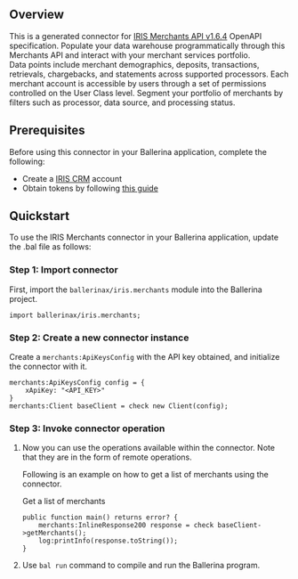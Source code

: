 ## Overview
This is a generated connector for [IRIS Merchants API v1.6.4](https://www.iriscrm.com/api) OpenAPI specification.
Populate your data warehouse programmatically through this Merchants API and interact with your merchant services portfolio.  
Data points include merchant demographics, deposits, transactions, retrievals, chargebacks, and statements across supported processors.
Each merchant account is accessible by users through a set of permissions controlled on the User Class level.
Segment your portfolio of merchants by filters such as processor, data source, and processing status.

## Prerequisites

Before using this connector in your Ballerina application, complete the following:

* Create a [IRIS CRM](https://www.iriscrm.com) account
* Obtain tokens by following [this guide](https://www.iriscrm.com/api/#section/Generate-an-API-token)
 
## Quickstart

To use the IRIS Merchants connector in your Ballerina application, update the .bal file as follows:

### Step 1: Import connector
First, import the `ballerinax/iris.merchants` module into the Ballerina project.
```ballerina
import ballerinax/iris.merchants;
```

### Step 2: Create a new connector instance
Create a `merchants:ApiKeysConfig` with the API key obtained, and initialize the connector with it.
```ballerina
merchants:ApiKeysConfig config = {
    xApiKey: "<API_KEY>"
}
merchants:Client baseClient = check new Client(config);
```

### Step 3: Invoke connector operation
1. Now you can use the operations available within the connector. Note that they are in the form of remote operations.

    Following is an example on how to get a list of merchants using the connector.

    Get a list of merchants

    ```ballerina
    public function main() returns error? {
        merchants:InlineResponse200 response = check baseClient->getMerchants();
        log:printInfo(response.toString());
    }
    ``` 

2. Use `bal run` command to compile and run the Ballerina program.
